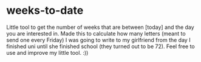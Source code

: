 # weeks-to-date
Little tool to get the number 
of weeks that are between [today] 
and the day you are interested in.
Made this to calculate how many letters (meant to
send one every Friday) I was going to write to my
girlfriend from the day I finished uni until she 
finished school (they turned out to be 72).
Feel free to use and improve my
little tool.
:))
